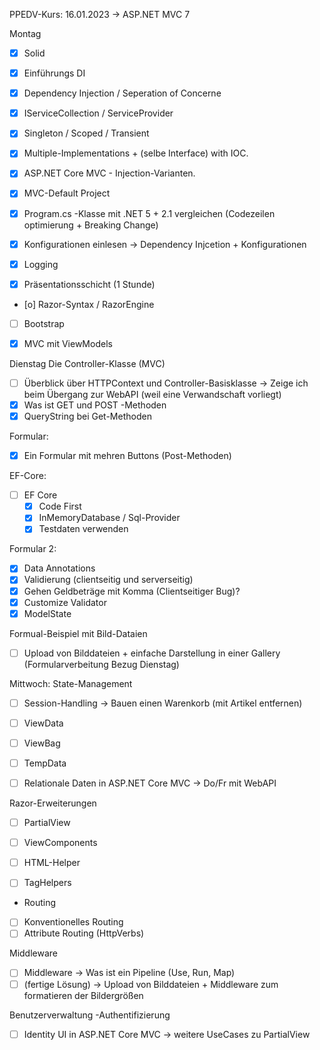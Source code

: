 ﻿PPEDV-Kurs: 16.01.2023 -> ASP.NET MVC 7 

Montag
- [x] Solid
- [x] Einführungs DI 
- [x] Dependency Injection / Seperation of Concerne  
- [x] IServiceCollection / ServiceProvider
- [x] Singleton / Scoped / Transient 
- [x] Multiple-Implementations + (selbe Interface) with IOC.
- [x] ASP.NET Core MVC - Injection-Varianten.
  
- [x] MVC-Default Project
- [x] Program.cs -Klasse mit .NET 5 + 2.1 vergleichen (Codezeilen optimierung + Breaking Change)
- [x] Konfigurationen einlesen -> Dependency Injcetion + Konfigurationen
- [x] Logging 


- [x] Präsentationsschicht (1 Stunde) 
- [o] Razor-Syntax / RazorEngine 
- [ ] Bootstrap
- [x] MVC mit ViewModels



Dienstag
Die Controller-Klasse (MVC)
- [ ] Überblick über HTTPContext und Controller-Basisklasse -> Zeige ich beim Übergang zur WebAPI (weil eine Verwandschaft vorliegt)
- [x] Was ist GET und POST -Methoden
- [x] QueryString bei Get-Methoden

Formular:
- [x] Ein Formular mit mehren Buttons (Post-Methoden)

EF-Core: 
- [ ] EF Core 
  - [x] Code First 
  - [x] InMemoryDatabase / Sql-Provider
  - [x] Testdaten verwenden

Formular 2:
- [x] Data Annotations 
- [x] Validierung (clientseitig und serverseitig)
- [x] Gehen Geldbeträge mit Komma (Clientseitiger Bug)?
- [x] Customize Validator 
- [x] ModelState 

Formual-Beispiel mit Bild-Dataien
- [ ] Upload von Bilddateien + einfache Darstellung in einer Gallery (Formularverbeitung Bezug Dienstag)





Mittwoch:
State-Management
- [ ] Session-Handling -> Bauen einen Warenkorb (mit Artikel entfernen)
- [ ] ViewData
- [ ] ViewBag
- [ ] TempData

- [ ] Relationale Daten in ASP.NET Core MVC -> Do/Fr mit WebAPI

Razor-Erweiterungen
- [ ] PartialView
- [ ] ViewComponents
  
- [ ] HTML-Helper
- [ ] TagHelpers


- Routing
- [ ] Konventionelles Routing
- [ ] Attribute Routing (HttpVerbs)

Middleware
- [ ] Middleware -> Was ist ein Pipeline (Use, Run, Map)
- [ ] (fertige Lösung) -> Upload von Bilddateien + Middleware zum formatieren der Bildergrößen

Benutzerverwaltung -Authentifizierung 
- [ ] Identity UI in ASP.NET Core MVC -> weitere UseCases zu PartialView







